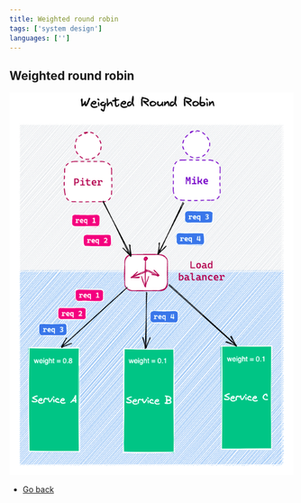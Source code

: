 ```yaml
---
title: Weighted round robin
tags: ['system design']
languages: ['']
---
```

## Weighted round robin

![Sticky round robin](./20-weighted-round-robin.png)

* [Go back](../readme.md)